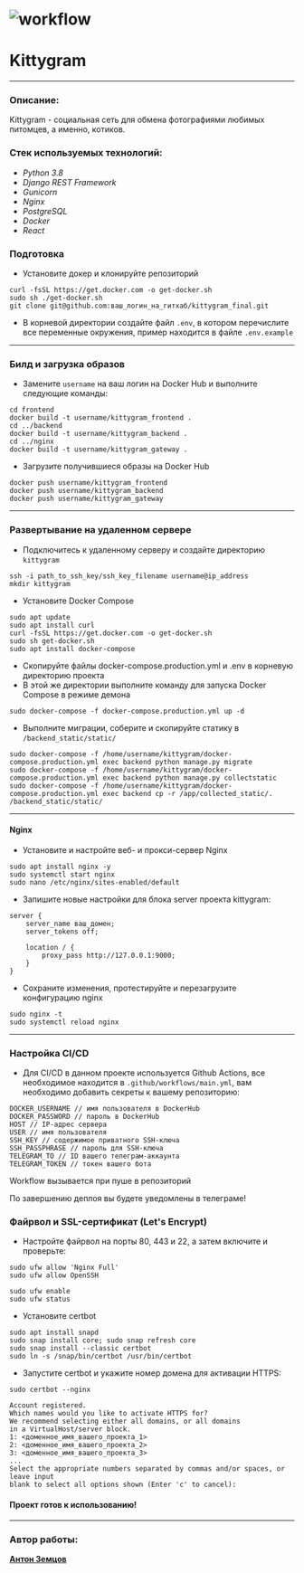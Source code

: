 # ![workflow](https://github.com/antonata-c/kittygram_final/actions/workflows/main.yml/badge.svg?event=push)
# Kittygram
***
### Описание:
Kittygram - социальная сеть для обмена фотографиями любимых питомцев, а именно, котиков.

### Стек используемых технологий:
- _Python 3.8_
- _Django REST Framework_
- _Gunicorn_
- _Nginx_
- _PostgreSQL_
- _Docker_
- _React_


### Подготовка
- Установите докер и клонируйте репозиторий
```shell
curl -fsSL https://get.docker.com -o get-docker.sh
sudo sh ./get-docker.sh
git clone git@github.com:ваш_логин_на_гитхаб/kittygram_final.git
```
- В корневой директории создайте файл ```.env```, в котором перечислите все переменные окружения, пример находится в файле ```.env.example```
***
### Билд и загрузка образов
- Замените ```username``` на ваш логин на Docker Hub и выполните следующие команды:
```shell
cd frontend
docker build -t username/kittygram_frontend .
cd ../backend
docker build -t username/kittygram_backend .
cd ../nginx
docker build -t username/kittygram_gateway .  
```
- Загрузите получившиеся образы на Docker Hub
```shell
docker push username/kittygram_frontend
docker push username/kittygram_backend
docker push username/kittygram_gateway
```
***
### Развертывание на удаленном сервере
- Подключитесь к удаленному серверу и создайте директорию ```kittygram```
```shell
ssh -i path_to_ssh_key/ssh_key_filename username@ip_address
mkdir kittygram
```
- Установите Docker Compose
```shell
sudo apt update
sudo apt install curl
curl -fsSL https://get.docker.com -o get-docker.sh
sudo sh get-docker.sh
sudo apt install docker-compose 
```
- Скопируйте файлы docker-compose.production.yml и .env в корневую директорию проекта
- В этой же директории выполните команду для запуска Docker Compose в режиме демона
```shell
sudo docker-compose -f docker-compose.production.yml up -d
```
- Выполните миграции, соберите и скопируйте статику в ```/backend_static/static/```
```shell
sudo docker-compose -f /home/username/kittygram/docker-compose.production.yml exec backend python manage.py migrate
sudo docker-compose -f /home/username/kittygram/docker-compose.production.yml exec backend python manage.py collectstatic
sudo docker-compose -f /home/username/kittygram/docker-compose.production.yml exec backend cp -r /app/collected_static/. /backend_static/static/
```
***
#### Nginx
- Установите и настройте веб- и прокси-сервер Nginx
```shell
sudo apt install nginx -y
sudo systemctl start nginx
sudo nano /etc/nginx/sites-enabled/default 
```
- Запишите новые настройки для блока server проекта kittygram:
```text
server {
    server_name ваш_домен;
    server_tokens off;

    location / {
        proxy_pass http://127.0.0.1:9000;
    }
}
```
- Сохраните изменения, протестируйте и перезагрузите конфигурацию nginx
```shell
sudo nginx -t
sudo systemctl reload nginx
```
***
### Настройка CI/CD
- Для CI/CD в данном проекте используется Github Actions, все необходимое находится в ```.github/workflows/main.yml```, вам необходимо добавить секреты к вашему репозиторию:
```text
DOCKER_USERNAME // имя пользователя в DockerHub
DOCKER_PASSWORD // пароль в DockerHub
HOST // IP-адрес сервера
USER // имя пользователя
SSH_KEY // содержимое приватного SSH-ключа
SSH_PASSPHRASE // пароль для SSH-ключа
TELEGRAM_TO // ID вашего телеграм-аккаунта
TELEGRAM_TOKEN // токен вашего бота
```
Workflow вызывается при пуше в репозиторий

По завершению деплоя вы будете уведомлены в телеграме!
### Файрвол и SSL-сертификат (Let's Encrypt)
- Настройте файрвол на порты 80, 443 и 22, а затем включите и проверьте:
```shell
sudo ufw allow 'Nginx Full'
sudo ufw allow OpenSSH

sudo ufw enable
sudo ufw status
```
- Установите certbot
```shell
sudo apt install snapd
sudo snap install core; sudo snap refresh core
sudo snap install --classic certbot
sudo ln -s /snap/bin/certbot /usr/bin/certbot 
```
- Запустите certbot и укажите номер домена для активации HTTPS:
```shell
sudo certbot --nginx

Account registered.
Which names would you like to activate HTTPS for?
We recommend selecting either all domains, or all domains
in a VirtualHost/server block.
1: <доменное_имя_вашего_проекта_1>
2: <доменное_имя_вашего_проекта_2>
3: <доменное_имя_вашего_проекта_3>
...
Select the appropriate numbers separated by commas and/or spaces, or leave input
blank to select all options shown (Enter 'c' to cancel):
```

#### Проект готов к использованию!
***
### Автор работы:
**[Антон Земцов](https://github.com/antonata-c)**